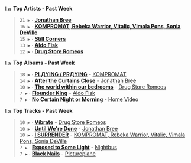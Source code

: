 <!--START_LASTFM_ARTISTS:{"period": "7day", "rows": 5}-->
<a href="https://last.fm" target="_blank"><img src="https://user-images.githubusercontent.com/17434202/215290617-e793598d-d7c9-428f-9975-156db1ba89cc.svg" alt="Last.fm Logo" width="18" height="13"/></a> **Top Artists - Past Week**

> `21 ▶️` ∙ **[Jonathan Bree](https://www.last.fm/music/Jonathan+Bree)**<br/>
> `16 ▶️` ∙ **[KOMPROMAT, Rebeka Warrior, Vitalic, Vimala Pons, Sonia DeVille](https://www.last.fm/music/KOMPROMAT,+Rebeka+Warrior,+Vitalic,+Vimala+Pons,+Sonia+DeVille)**<br/>
> `15 ▶️` ∙ **[Still Corners](https://www.last.fm/music/Still+Corners)**<br/>
> `13 ▶️` ∙ **[Aldo Fisk](https://www.last.fm/music/Aldo+Fisk)**<br/>
> `12 ▶️` ∙ **[Drug Store Romeos](https://www.last.fm/music/Drug+Store+Romeos)**<br/>
<!--END_LASTFM_ARTISTS-->

<!--START_LASTFM_ALBUMS:{"period": "7day", "rows": 5}-->
<a href="https://last.fm" target="_blank"><img src="https://user-images.githubusercontent.com/17434202/215290617-e793598d-d7c9-428f-9975-156db1ba89cc.svg" alt="Last.fm Logo" width="18" height="13"/></a> **Top Albums - Past Week**

> `18 ▶️` ∙ **[PLДYING / PRДYING](https://www.last.fm/music/KOMPROMAT/PL%D0%94YING+%2F+PR%D0%94YING)** - [KOMPROMAT](https://www.last.fm/music/KOMPROMAT)<br/>
> `14 ▶️` ∙ **[After the Curtains Close](https://www.last.fm/music/Jonathan+Bree/After+the+Curtains+Close)** - [Jonathan Bree](https://www.last.fm/music/Jonathan+Bree)<br/>
> `10 ▶️` ∙ **[The world within our bedrooms](https://www.last.fm/music/Drug+Store+Romeos/The+world+within+our+bedrooms)** - [Drug Store Romeos](https://www.last.fm/music/Drug+Store+Romeos)<br/>
> `7 ▶️` ∙ **[Flounder King](https://www.last.fm/music/Aldo+Fisk/Flounder+King)** - [Aldo Fisk](https://www.last.fm/music/Aldo+Fisk)<br/>
> `7 ▶️` ∙ **[No Certain Night or Morning](https://www.last.fm/music/Home+Video/No+Certain+Night+or+Morning)** - [Home Video](https://www.last.fm/music/Home+Video)<br/>
<!--END_LASTFM_ALBUMS-->

<!--START_LASTFM_TRACKS:{"period": "7day", "rows": 5}-->
<a href="https://last.fm" target="_blank"><img src="https://user-images.githubusercontent.com/17434202/215290617-e793598d-d7c9-428f-9975-156db1ba89cc.svg" alt="Last.fm Logo" width="18" height="13"/></a> **Top Tracks - Past Week**

> `10 ▶️` ∙ **[Vibrate](https://www.last.fm/music/Drug+Store+Romeos/_/Vibrate)** - [Drug Store Romeos](https://www.last.fm/music/Drug+Store+Romeos)<br/>
> `10 ▶️` ∙ **[Until We're Done](https://www.last.fm/music/Jonathan+Bree/_/Until+We%27re+Done)** - [Jonathan Bree](https://www.last.fm/music/Jonathan+Bree)<br/>
> `10 ▶️` ∙ **[I SURRENDER](https://www.last.fm/music/KOMPROMAT,+Rebeka+Warrior,+Vitalic,+Vimala+Pons,+Sonia+DeVille/_/I+SURRENDER)** - [KOMPROMAT, Rebeka Warrior, Vitalic, Vimala Pons, Sonia DeVille](https://www.last.fm/music/KOMPROMAT,+Rebeka+Warrior,+Vitalic,+Vimala+Pons,+Sonia+DeVille)<br/>
> `7 ▶️` ∙ **[Exposed to Some Light](https://www.last.fm/music/Nightbus/_/Exposed+to+Some+Light)** - [Nightbus](https://www.last.fm/music/Nightbus)<br/>
> `7 ▶️` ∙ **[Black Nails](https://www.last.fm/music/Pictureplane/_/Black+Nails)** - [Pictureplane](https://www.last.fm/music/Pictureplane)<br/>
<!--END_LASTFM_TRACKS-->